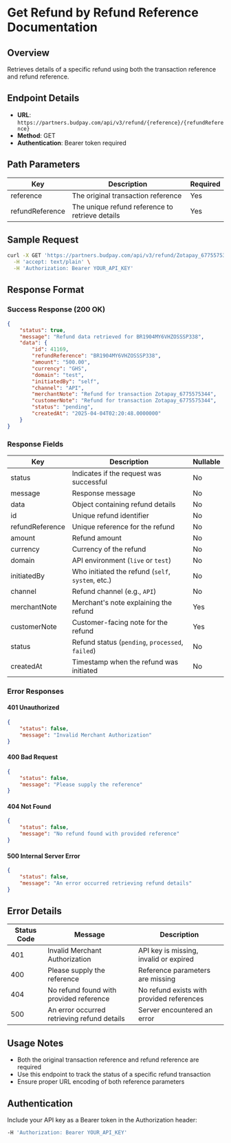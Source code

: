 # Get Refund by Refund Reference Documentation

## Overview
Retrieves details of a specific refund using both the transaction reference and refund reference.

## Endpoint Details
- **URL**: `https://partners.budpay.com/api/v3/refund/{reference}/{refundReference}`
- **Method**: GET
- **Authentication**: Bearer token required

## Path Parameters

| Key            | Description                                      | Required |
|----------------|--------------------------------------------------|----------|
| reference      | The original transaction reference              | Yes      |
| refundReference| The unique refund reference to retrieve details | Yes      |

## Sample Request
```bash
curl -X GET 'https://partners.budpay.com/api/v3/refund/Zotapay_6775575344/BR1904MY6VHZOSSSP338' \
  -H 'accept: text/plain' \
  -H 'Authorization: Bearer YOUR_API_KEY'
```

## Response Format

### Success Response (200 OK)
```json
{
    "status": true,
    "message": "Refund data retrieved for BR1904MY6VHZOSSSP338",
    "data": {
        "id": 41169,
        "refundReference": "BR1904MY6VHZOSSSP338",
        "amount": "500.00",
        "currency": "GHS",
        "domain": "test",
        "initiatedBy": "self",
        "channel": "API",
        "merchantNote": "Refund for transaction Zotapay_6775575344",
        "customerNote": "Refund for transaction Zotapay_6775575344",
        "status": "pending",
        "createdAt": "2025-04-04T02:20:48.0000000"
    }
}
```

### Response Fields
| Key                 | Description                                         | Nullable |
|---------------------|-----------------------------------------------------|----------|
| status             | Indicates if the request was successful             | No       |
| message            | Response message                                    | No       |
| data               | Object containing refund details                     | No       |
| id                 | Unique refund identifier                            | No       |
| refundReference    | Unique reference for the refund                     | No       |
| amount             | Refund amount                                       | No       |
| currency           | Currency of the refund                              | No       |
| domain            | API environment (`live` or `test`)                  | No       |
| initiatedBy        | Who initiated the refund (`self`, `system`, etc.)   | No       |
| channel            | Refund channel (e.g., `API`)                        | No       |
| merchantNote       | Merchant's note explaining the refund               | Yes      |
| customerNote       | Customer-facing note for the refund                 | Yes      |
| status             | Refund status (`pending`, `processed`, `failed`)    | No       |
| createdAt          | Timestamp when the refund was initiated             | No       |

### Error Responses

#### 401 Unauthorized
```json
{
    "status": false,
    "message": "Invalid Merchant Authorization"
}
```

#### 400 Bad Request
```json
{
    "status": false,
    "message": "Please supply the reference"
}
```

#### 404 Not Found
```json
{
    "status": false,
    "message": "No refund found with provided reference"
}
```

#### 500 Internal Server Error
```json
{
    "status": false,
    "message": "An error occurred retrieving refund details"
}
```

## Error Details
| Status Code | Message | Description |
|------------|---------|-------------|
| 401 | Invalid Merchant Authorization | API key is missing, invalid or expired |
| 400 | Please supply the reference | Reference parameters are missing |
| 404 | No refund found with provided reference | No refund exists with provided references |
| 500 | An error occurred retrieving refund details | Server encountered an error |

## Usage Notes
- Both the original transaction reference and refund reference are required
- Use this endpoint to track the status of a specific refund transaction
- Ensure proper URL encoding of both reference parameters

## Authentication
Include your API key as a Bearer token in the Authorization header:
```bash
-H 'Authorization: Bearer YOUR_API_KEY'
```